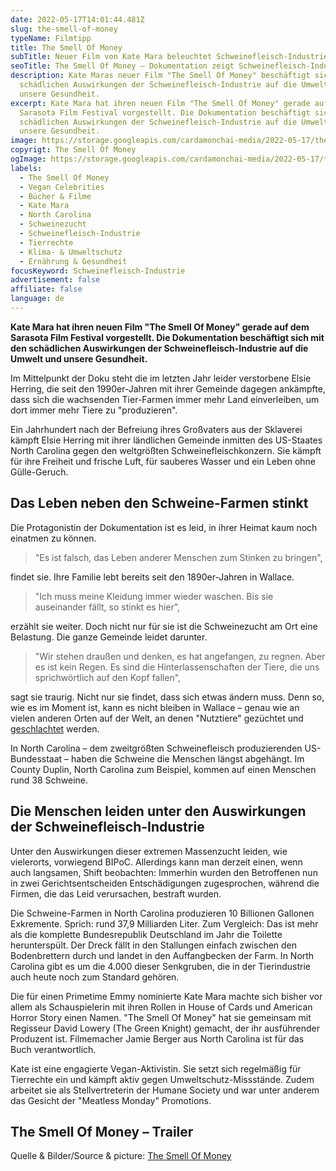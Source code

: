 ```yaml
---
date: 2022-05-17T14:01:44.481Z
slug: the-smell-of-money
typeName: Filmtipp
title: The Smell Of Money
subTitle: Neuer Film von Kate Mara beleuchtet Schweinefleisch-Industrie
seoTitle: The Smell Of Money – Dokumentation zeigt Schweinefleisch-Industrie
description: Kate Maras neuer Film "The Smell Of Money" beschäftigt sich mit den
  schädlichen Auswirkungen der Schweinefleisch-Industrie auf die Umwelt und
  unsere Gesundheit.
excerpt: Kate Mara hat ihren neuen Film "The Smell Of Money" gerade auf dem
  Sarasota Film Festival vorgestellt. Die Dokumentation beschäftigt sich mit den
  schädlichen Auswirkungen der Schweinefleisch-Industrie auf die Umwelt und
  unsere Gesundheit.
image: https://storage.googleapis.com/cardamonchai-media/2022-05-17/the-smell-of-money-jpg-imagine-e8b8b8_79726b_1024_768/640.webp
copyrigt: The Smell Of Money
ogImage: https://storage.googleapis.com/cardamonchai-media/2022-05-17/the-smell-of-money-fb-jpg-imagine-e8b8b8_7a726b_1200_628/640.webp
labels:
  - The Smell Of Money
  - Vegan Celebrities
  - Bücher & Filme
  - Kate Mara
  - North Carolina
  - Schweinezucht
  - Schweinefleisch-Industrie
  - Tierrechte
  - Klima- & Umweltschutz
  - Ernährung & Gesundheit
focusKeyword: Schweinefleisch-Industrie
advertisement: false
affiliate: false
language: de
---
```

**Kate Mara hat ihren neuen Film "The Smell Of Money" gerade auf dem Sarasota Film Festival vorgestellt. Die Dokumentation beschäftigt sich mit den schädlichen Auswirkungen der Schweinefleisch-Industrie auf die Umwelt und unsere Gesundheit.**

Im Mittelpunkt der Doku steht die im letzten Jahr leider verstorbene Elsie Herring, die seit den 1990er-Jahren mit ihrer Gemeinde dagegen ankämpfte, dass sich die wachsenden Tier-Farmen immer mehr Land einverleiben, um dort immer mehr Tiere zu "produzieren".

Ein Jahrhundert nach der Befreiung ihres Großvaters aus der Sklaverei kämpft Elsie Herring mit ihrer ländlichen Gemeinde inmitten des US-Staates North Carolina gegen den weltgrößten Schweinefleischkonzern. Sie kämpft für ihre Freiheit und frische Luft, für sauberes Wasser und ein Leben ohne Gülle-Geruch.

## Das Leben neben den Schweine-Farmen stinkt

Die Protagonistin der Dokumentation ist es leid, in ihrer Heimat kaum noch einatmen zu können. 

> "Es ist falsch, das Leben anderer Menschen zum Stinken zu bringen",

findet sie. Ihre Familie lebt bereits seit den 1890er-Jahren in Wallace.

> "Ich muss meine Kleidung immer wieder waschen. Bis sie auseinander fällt, so stinkt es hier", 

erzählt sie weiter. Doch nicht nur für sie ist die Schweinezucht am Ort eine Belastung. Die ganze Gemeinde leidet darunter.

> "Wir stehen draußen und denken, es hat angefangen, zu regnen. Aber es ist kein Regen. Es sind die Hinterlassenschaften der Tiere, die uns sprichwörtlich auf den Kopf fallen",

sagt sie traurig. Nicht nur sie findet, dass sich etwas ändern muss. Denn so, wie es im Moment ist, kann es nicht bleiben in Wallace – genau wie an vielen anderen Orten auf der Welt, an denen "Nutztiere" gezüchtet und [geschlachtet](/2021/02/the-dying-trade/) werden.

In North Carolina – dem zweitgrößten Schweinefleisch produzierenden US-Bundesstaat – haben die Schweine die Menschen längst abgehängt. Im County Duplin, North Carolina zum Beispiel, kommen auf einen Menschen rund 38 Schweine.

## Die Menschen leiden unter den Auswirkungen der Schweinefleisch-Industrie

Unter den Auswirkungen dieser extremen Massenzucht leiden, wie vielerorts, vorwiegend BIPoC. Allerdings kann man derzeit einen, wenn auch langsamen, Shift beobachten: Immerhin wurden den Betroffenen nun in zwei Gerichtsentscheiden Entschädigungen zugesprochen, während die Firmen, die das Leid verursachen, bestraft wurden.

Die Schweine-Farmen in North Carolina produzieren 10 Billionen Gallonen Exkremente. Sprich: rund 37,9 Milliarden Liter. Zum Vergleich: Das ist mehr als die komplette Bundesrepublik Deutschland im Jahr die Toilette herunterspült. Der Dreck fällt in den Stallungen einfach zwischen den Bodenbrettern durch und landet in den Auffangbecken der Farm. In North Carolina gibt es um die 4.000 dieser Senkgruben, die in der Tierindustrie auch heute noch zum Standard gehören.

Die für einen Primetime Emmy nominierte Kate Mara machte sich bisher vor allem als Schauspielerin mit ihren Rollen in House of Cards und American Horror Story einen Namen. "The Smell Of Money" hat sie gemeinsam mit Regisseur David Lowery (The Green Knight) gemacht, der ihr ausführender Produzent ist. Filmemacher Jamie Berger aus North Carolina ist für das Buch verantwortlich.

Kate ist eine engagierte Vegan-Aktivistin. Sie setzt sich regelmäßig für Tierrechte ein und kämpft aktiv gegen Umweltschutz-Missstände. Zudem arbeitet sie als Stellvertreterin der Humane Society und war unter anderem das Gesicht der "Meatless Monday" Promotions.

## The Smell Of Money – Trailer

<Vimeo id="684063896" />

Quelle & Bilder/Source & picture: [The Smell Of Money](https://www.smellofmoneydoc.com/)